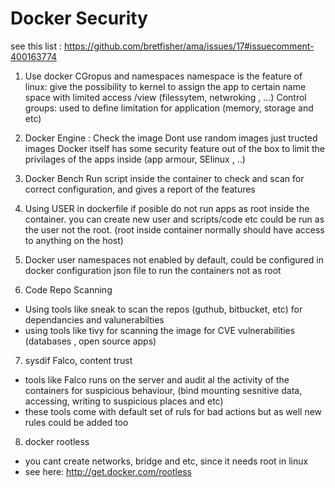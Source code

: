 # Docker Security
see this list : https://github.com/bretfisher/ama/issues/17#issuecomment-400163774


1. Use docker CGropus and namespaces
  namespace is the feature of linux: give the possibility to kernel to assign the app to certain name space with limited access /view (filessytem, netwroking , ...)
  Control groups: used to define limitation for application (memory, storage and etc)
2. Docker Engine : Check the image 
  Dont use random images just tructed images
  Docker itself has some security feature out of the box to limit the privilages of the apps inside (app armour, SElinux , ..)
 3. Docker Bench
  Run script inside the container to check and scan for correct configuration, and gives a report of the features
 4. Using USER in dockerfile
  if posible do not run apps as root inside the container. you can create new user and scripts/code etc could be run as the user not the root. (root inside container normally should have access to anything on the host)
  
 5. Docker user namespaces
  not enabled by default, could be configured in docker configuration json file to run the containers not as root
  
 6. Code Repo Scanning
 - Using tools like sneak to scan the repos (guthub, bitbucket, etc) for dependancies and valunerabilties
 - using tools like tivy for scanning the image for CVE vulnerabilities (databases , open source apps)
 
 7. sysdif Falco, content trust
 - tools like Falco runs on the server and audit al the activity of the containers for suspicious behaviour, (bind mounting sesnitive data, accessing, writing to suspicious places and etc)
 - these tools come with default set of ruls for bad actions but as well new rules could be added too
 
 8. docker rootless
 - you cant create networks, bridge and etc, since it needs root in linux
- see here: http://get.docker.com/rootless
 
